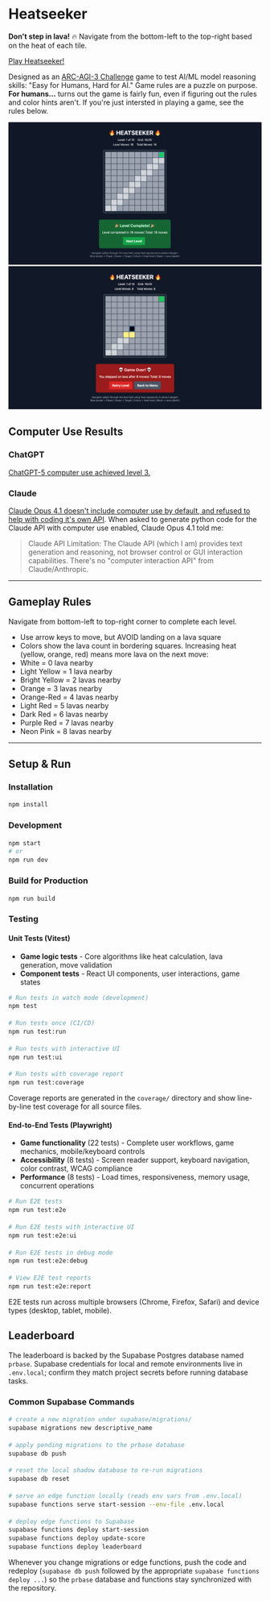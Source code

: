 # Heatseeker

**Don't step in lava!** 🔥
Navigate from the bottom-left to the top-right based on the heat of each tile.

[Play Heatseeker!](https://heatseeker-one.vercel.app/)

Designed as an [ARC-AGI-3 Challenge](https://arcprize.org/arc-agi/3/) game to test AI/ML model reasoning skills: "Easy for Humans, Hard for AI." Game rules are a puzzle on purpose. **For humans...** turns out the game is fairly fun, even if figuring out the rules and color hints aren't. If you're just intersted in playing a game, see the rules below.

![Heatseeker game play, level win :smiley:](./docs/assets/heatseeker%20gameplay%20screen%20-%20level%20complete.png)
![Heatseeker game play, found the lava :anguished:](./docs/assets/heatseeker%20gameplay%20screen%20-%20game%20over.png)

## Computer Use Results

### ChatGPT

[ChatGPT-5 computer use achieved level 3.](./docs/computer_use/claude4.md)

### Claude

[Claude Opus 4.1 doesn't include computer use by default, and refused to help with coding it's own API](./docs/computer_use/claude4.md). When asked to generate python code for the Claude API with computer use enabled, Claude Opus 4.1 told me:

> Claude API Limitation: The Claude API (which I am) provides text generation and reasoning, not browser control or GUI interaction capabilities. There's no "computer interaction API" from Claude/Anthropic.

---

## Gameplay Rules

Navigate from bottom-left to top-right corner to complete each level.

* Use arrow keys to move, but AVOID landing on a lava square
* Colors show the lava count in bordering squares. Increasing heat (yellow, orange, red) means more lava on the next move:
* White = 0 lava nearby
* Light Yellow = 1 lava nearby
* Bright Yellow = 2 lavas nearby
* Orange = 3 lavas nearby
* Orange-Red = 4 lavas nearby
* Light Red = 5 lavas nearby
* Dark Red = 6 lavas nearby
* Purple Red = 7 lavas nearby
* Neon Pink = 8 lavas nearby

---

## Setup & Run

### Installation

```bash
npm install
```

### Development

```bash
npm start
# or
npm run dev
```

### Build for Production

```bash
npm run build
```

### Testing

#### Unit Tests (Vitest)

* **Game logic tests** - Core algorithms like heat calculation, lava generation, move validation
* **Component tests** - React UI components, user interactions, game states

```bash
# Run tests in watch mode (development)
npm test

# Run tests once (CI/CD)
npm run test:run

# Run tests with interactive UI
npm run test:ui

# Run tests with coverage report
npm run test:coverage
```

Coverage reports are generated in the `coverage/` directory and show line-by-line test coverage for all source files.

#### End-to-End Tests (Playwright)

* **Game functionality** (22 tests) - Complete user workflows, game mechanics, mobile/keyboard controls
* **Accessibility** (8 tests) - Screen reader support, keyboard navigation, color contrast, WCAG compliance
* **Performance** (8 tests) - Load times, responsiveness, memory usage, concurrent operations

```bash
# Run E2E tests
npm run test:e2e

# Run E2E tests with interactive UI
npm run test:e2e:ui

# Run E2E tests in debug mode
npm run test:e2e:debug

# View E2E test reports
npm run test:e2e:report
```

E2E tests run across multiple browsers (Chrome, Firefox, Safari) and device types (desktop, tablet, mobile).

## Leaderboard

The leaderboard is backed by the Supabase Postgres database named `prbase`. Supabase credentials for local and remote environments live in `.env.local`; confirm they match project secrets before running database tasks.

### Common Supabase Commands

```bash
# create a new migration under supabase/migrations/
supabase migrations new descriptive_name

# apply pending migrations to the prbase database
supabase db push

# reset the local shadow database to re-run migrations
supabase db reset

# serve an edge function locally (reads env vars from .env.local)
supabase functions serve start-session --env-file .env.local

# deploy edge functions to Supabase
supabase functions deploy start-session
supabase functions deploy update-score
supabase functions deploy leaderboard
```

Whenever you change migrations or edge functions, push the code and redeploy (`supabase db push` followed by the appropriate `supabase functions deploy ...`) so the `prbase` database and functions stay synchronized with the repository.
